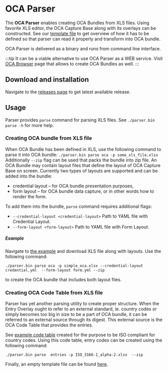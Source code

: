 # OCA Parser

The **OCA Parser** enables creating OCA Bundles from XLS files. Using favorite XLS editor, the OCA Capture Base along with its overlays can be constructed. See our [template file](https://github.com/THCLab/oca-ecosystem/blob/main/examples/template.xlsx) to get overview of how it has to be defined so that parser can read it properly and transform into OCA bundle.

OCA Parser is delivered as a binary and runs from command line interface.

:::tip
It can be a viable alternative to use OCA Parser as a WEB service. Visit [OCA Browser](https://browser.oca.argo.colossi.network/#/) page that allows to create OCA Bundles as well.
:::

## Download and installation

Navigate to the [releases page](https://github.com/THCLab/oca-rust/releases) to get latest available release.

## Usage

Parser provides `parse` command for parsing XLS files. See `./parser.bin parse -h` for more help.

### Creating OCA bundle from XLS file

When OCA Bundle has been defined in XLS, use the following command to parse it into OCA bundle: `./parser.bin parse oca -p some_xls_file.xlsx` Additionally `--zip` flag can be used that packs the bundle into zip file.
An OCA Bundle may contain layout files that define the layout of OCA Capture Base on screen. Currently two types of layouts are supported and can be added into the bundle:
- credential layout – for OCA bundle presentation purposes,
- form layout – for OCA bundle data capture, or in other words how to render the form.

To add them into the bundle, `parse` command requires additional flags:
- `--credential-layout <credential-layout>` Path to YAML file with Credential Layout.
- `--form-layout <form-layout>` Path to YAML file with Form Layout.

##### Example

Navigate to [the example](https://github.com/THCLab/oca-ecosystem/tree/main/examples/custom_layouts) and download XLS file along with layouts. Use the following command: 
```
./parser.bin parse oca -p simple_oca.xlsx --credential-layout credential.yml  --form-layout form.yml --zip
```
to create the OCA bundle that includes both layout files.


### Creating OCA Code Table from XLS file

Parser has yet another parsing utility to create proper structure. When the Entry Overlay ought to refer to an external standard, ie. country codes or simply becomes too big in size to be a part of OCA bundle, it can be referred to an external source through its digest. This external source is the OCA Code Table that provides the entries.

See [example code table](https://github.com/THCLab/oca-ecosystem/blob/main/examples/ISO_3166-1_alpha-2.xlsx) created for the purpose to be ISO compliant for country codes. Using this code table, entry codes can be created using the following command:
```
./parser.bin parse  entries -p ISO_3166-1_alpha-2.xlsx  --zip
```

Finally, an empty template file can be found [here](https://github.com/THCLab/oca-ecosystem/blob/main/examples/oca-code-table-template.xlsx).
